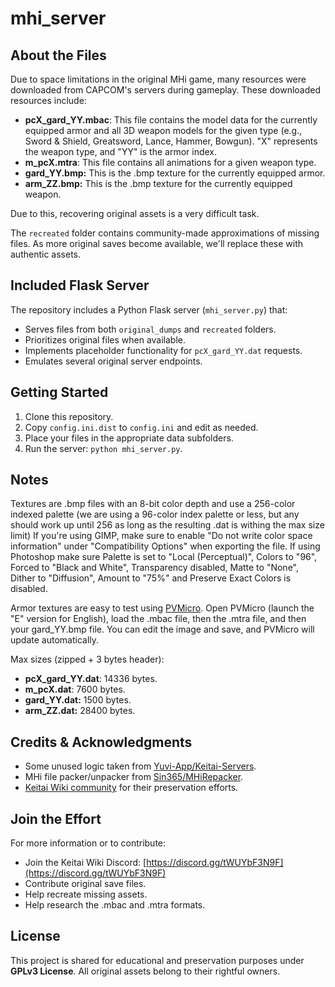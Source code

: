 # mhi_server

## About the Files

Due to space limitations in the original MHi game, many resources were downloaded from CAPCOM's servers during gameplay. These downloaded resources include:

- **pcX_gard_YY.mbac**: This file contains the model data for the currently equipped armor and all 3D weapon models for the given type (e.g., Sword & Shield, Greatsword, Lance, Hammer, Bowgun). "X" represents the weapon type, and "YY" is the armor index.
- **m_pcX.mtra**: This file contains all animations for a given weapon type.
- **gard_YY.bmp:** This is the .bmp texture for the currently equipped armor.
- **arm_ZZ.bmp:** This is the .bmp texture for the currently equipped weapon.

Due to this, recovering original assets is a very difficult task.

The `recreated` folder contains community-made approximations of missing files. As more original saves become available, we'll replace these with authentic assets.

## Included Flask Server

The repository includes a Python Flask server (`mhi_server.py`) that:

- Serves files from both `original_dumps` and `recreated` folders.
- Prioritizes original files when available.
- Implements placeholder functionality for `pcX_gard_YY.dat` requests.
- Emulates several original server endpoints.

## Getting Started

1. Clone this repository.
2. Copy `config.ini.dist` to `config.ini` and edit as needed.
3. Place your files in the appropriate data subfolders.
4. Run the server: `python mhi_server.py`.

## Notes
Textures are .bmp files with an 8-bit color depth and use a 256-color indexed palette (we are using a 96-color index palette or less, but any should work up until 256 as long as the resulting .dat is withing the max size limit) If you're using GIMP, make sure to enable "Do not write color space information" under "Compatibility Options" when exporting the file. If using Photoshop make sure Palette is set to "Local (Perceptual)", Colors to "96", Forced to "Black and White", Transparency disabled, Matte to "None", Dither to "Diffusion", Amount to "75%" and Preserve Exact Colors is disabled.

Armor textures are easy to test using [PVMicro](https://github.com/j2me-preservation/MascotCapsule/raw/refs/heads/master/Docs_Resources_SDK/pvmicro_v5_0.zip). Open PVMicro (launch the "E" version for English), load the .mbac file, then the .mtra file, and then your gard_YY.bmp file. You can edit the image and save, and PVMicro will update automatically.

Max sizes (zipped + 3 bytes header):
- **pcX_gard_YY.dat**: 14336 bytes.
- **m_pcX.dat**: 7600 bytes.
- **gard_YY.dat:** 1500 bytes.
- **arm_ZZ.dat:** 28400 bytes.

## Credits & Acknowledgments

- Some unused logic taken from [Yuvi-App/Keitai-Servers](https://github.com/Yuvi-App/Keitai-Servers).
- MHi file packer/unpacker from [Sin365/MHiRepacker](https://github.com/Sin365/MHiRepacker).
- [Keitai Wiki community](https://keitaiwiki.com) for their preservation efforts.

## Join the Effort

For more information or to contribute:
- Join the Keitai Wiki Discord: [https://discord.gg/tWUYbF3N9F](https://discord.gg/tWUYbF3N9F)
- Contribute original save files.
- Help recreate missing assets.
- Help research the .mbac and .mtra formats.

## License

This project is shared for educational and preservation purposes under **GPLv3 License**. All original assets belong to their rightful owners.
